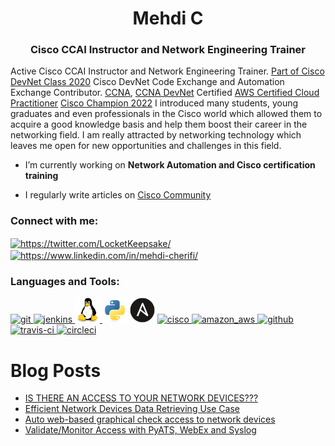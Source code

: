 <h1 align="center">Mehdi C</h1>
<h3 align="center">Cisco CCAI Instructor and Network Engineering Trainer</h3>

Active Cisco CCAI Instructor and Network Engineering Trainer. 
[Part of Cisco DevNet Class 2020](https://www.credly.com/badges/d790fb8e-07a4-46b2-9521-5fb975554db2) 
Cisco DevNet Code Exchange and Automation Exchange Contributor.
[CCNA](https://www.credly.com/badges/986de729-fca1-4c89-9c5c-c8d7e848f37d), [CCNA DevNet](https://www.credly.com/badges/18805d05-1b47-44a9-9fe6-e55fbb012ceb) Certified
[AWS Certified Cloud Practitioner](https://www.credly.com/badges/7cf61fb6-1af8-4715-b99f-37524dc5c555/public_url)
[Cisco Champion 2022](https://www.credly.com/badges/b8ae25a5-4282-40b5-8ebe-f5f236998924/linked_in_profile)
I introduced many students, young graduates and even professionals in the Cisco world which allowed them to acquire a good knowledge basis and help them boost their career in the networking field.
I am really attracted by networking technology which leaves me open for new opportunities and challenges in this field.



- I’m currently working on **Network Automation and Cisco certification training**

-  I regularly write articles on [Cisco Community](https://community.cisco.com/t5/user/viewprofilepage/user-id/893798)



<h3 align="left">Connect with me:</h3>
<p align="left">
<a href="https://twitter.com/LocketKeepsake" target="blank"><img align="center" src="https://raw.githubusercontent.com/rahuldkjain/github-profile-readme-generator/master/src/images/icons/Social/twitter.svg" alt="https://twitter.com/LocketKeepsake/" height="30" width="40" /></a>
<a href="https://www.linkedin.com/in/mehdi-cherifi" target="blank"><img align="center" src="https://raw.githubusercontent.com/rahuldkjain/github-profile-readme-generator/master/src/images/icons/Social/linked-in-alt.svg" alt="https://www.linkedin.com/in/mehdi-cherifi/" height="30" width="40" /></a>
</p>

<h3 align="left">Languages and Tools:</h3>
<p align="left"> </a> <a href="https://git-scm.com/" target="_blank" rel="noreferrer"> <img src="https://www.vectorlogo.zone/logos/git-scm/git-scm-icon.svg" alt="git" width="40" height="40"/> </a> <a href="https://www.jenkins.io" target="_blank" rel="noreferrer"> <img src="https://www.vectorlogo.zone/logos/jenkins/jenkins-icon.svg" alt="jenkins" width="40" height="40"/> </a> <a href="https://www.linux.org/" target="_blank" rel="noreferrer"> <img src="https://raw.githubusercontent.com/devicons/devicon/master/icons/linux/linux-original.svg" alt="linux" width="40" height="40"/> </a> <a href="https://www.python.org" target="_blank" rel="noreferrer"> <img src="https://raw.githubusercontent.com/devicons/devicon/master/icons/python/python-original.svg" alt="python" width="40" height="40"/></a> <a href="https://www.ansible.com/" target="_blank" rel="noreferrer"> <img src="https://raw.githubusercontent.com/devicons/devicon/master/icons/ansible/ansible-original.svg" alt="git" width="40" height="40"/></a> <a href="https://cisco.com/" target="_blank" rel="noreferrer"> <img src="https://www.vectorlogo.zone/logos/cisco/cisco-icon.svg" alt="cisco" width="40" height="40"/> </a>  <a href="https://aws.amazon.com/" target="_blank" rel="noreferrer"> <img src="https://www.vectorlogo.zone/logos/amazon_aws/amazon_aws-icon.svg" alt="amazon_aws" width="40" height="40"/> </a>  <a href="https://github.com/" target="_blank" rel="noreferrer"> <img src="https://www.vectorlogo.zone/logos/github/github-icon.svg" alt="github" width="40" height="40"/> </a> <a href="https://travis-ci.com/" target="_blank" rel="noreferrer"> <img src="https://www.vectorlogo.zone/logos/travis-ci/travis-ci-icon.svg" alt="travis-ci" width="40" height="40"/> </a> 
 <a href="https://circleci.com/" target="_blank" rel="noreferrer"> <img src="https://www.vectorlogo.zone/logos/circleci/circleci-icon.svg" alt="circleci" width="40" height="40"/> </a></p>


# Blog Posts
<!-- BLOG-POST-LIST:START -->
- [IS THERE AN ACCESS TO YOUR NETWORK DEVICES???](https://community.cisco.com/t5/networking-blogs/auto-web-based-graphical-check-access-to-network-devices/ba-p/4564840)
- [Efficient Network Devices Data Retrieving Use Case](https://community.cisco.com/t5/networking-blogs/efficient-network-devices-data-retrieving-use-case/ba-p/4564704)
- [Auto web-based graphical check access to network devices](https://community.cisco.com/t5/networking-blogs/auto-web-based-graphical-check-access-to-network-devices/ba-p/4564840)
- [Validate/Monitor Access with PyATS, WebEx and Syslog](https://community.cisco.com/t5/networking-blogs/validate-monitor-access-with-pyats-webex-and-syslog/ba-p/4562050)
<!-- BLOG-POST-LIST:END --> 
